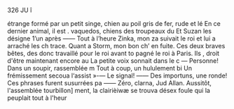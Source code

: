 326 JU î

étrange formé par un petit singe,
chien au poil gris de fer, rude et lé
En ce dernier animal, il est .
vaquedos, chiens des troupeaux du
Et Suzan les désigne 1’un après
—— Tout à l’heure Zinka, mon za
suivait le roi et lui a arraché les ch
trace. Quant a Storm, mon bon ch’
en fuite. Ces deux braves bêtes, des
donc travaillé pour le roi avant to
pagné le roi à Paris. Ils ,
droit d'être maintenant encore au
La petite voix sonnait dans le c
— Personne!
Dans un soupir, rassemblée m
Tout à coup, un hululement bi
Un frémissement secoua l‘assist
»-— Le signal!
—— Des importuns, une ronde!
Ces phrases furent susurrées pa
—— Zéro, clarna, Jud Allan.
Aussitôt, l'assemblée tourbillon]
ment, la clairièiwæ se trouva désex
foule qui la peuplait tout à l'heur

